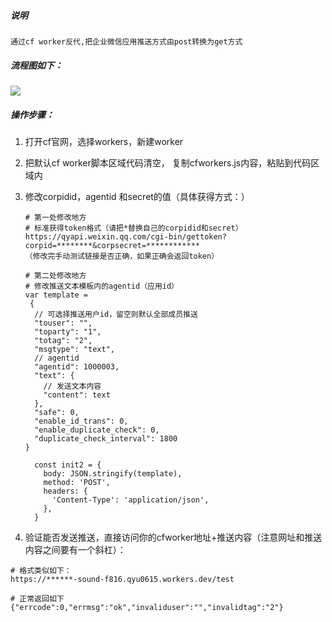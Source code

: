 ##### 说明

 	通过cf worker反代,把企业微信应用推送方式由post转换为get方式





 ##### 流程图如下：

![](https://s3.ax1x.com/2021/02/10/ywsTUO.png)





##### 操作步骤：

 1. 打开cf官网，选择workers，新建worker

 2. 把默认cf worker脚本区域代码清空， 复制cfworkers.js内容，粘贴到代码区域内

 3. 修改corpidid，agentid 和secret的值（具体获得方式：）

    ~~~~
    # 第一处修改地方
    # 标准获得token格式（请把*替换自己的corpidid和secret）
    https://qyapi.weixin.qq.com/cgi-bin/gettoken?corpid=********&corpsecret=************
    （修改完手动测试链接是否正确，如果正确会返回token）
    
    # 第二处修改地方
    # 修改推送文本模板内的agentid（应用id）
    var template = 
     {
      // 可选择推送用户id，留空则默认全部成员推送
      "touser": "",
      "toparty": "1",
      "totag": "2",
      "msgtype": "text",
      // agentid
      "agentid": 1000003,
      "text": {
        // 发送文本内容
        "content": text
      },
      "safe": 0,
      "enable_id_trans": 0,
      "enable_duplicate_check": 0,
      "duplicate_check_interval": 1800
    }
    
      const init2 = {
        body: JSON.stringify(template),
        method: 'POST',
        headers: {
          'Content-Type': 'application/json',
        },
      }
    
    ~~~~

    

 4.  验证能否发送推送，直接访问你的cfworker地址+推送内容（注意网址和推送内容之间要有一个斜杠）：

    
    # 格式类似如下：
    https://******-sound-f816.qyu0615.workers.dev/test
    
    # 正常返回如下
    {"errcode":0,"errmsg":"ok","invaliduser":"","invalidtag":"2"}
    

    







